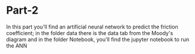 # Part-2

In this part you'll find an artificial neural network to predict the friction coefficient; in the folder data there is the data tab from the Moody's diagram
and in the folder Notebook, you'll find the jupyter notebook to run the ANN
